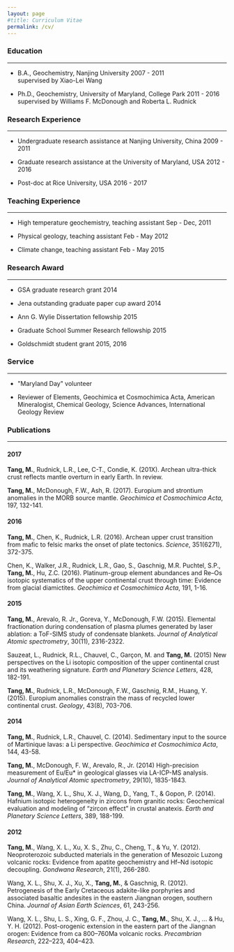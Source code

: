 ```yaml
---
layout: page
#title: Curriculum Vitae
permalink: /cv/
---
```


### Education

---

- B.A., Geochemistry, Nanjing University <span class="date">2007 - 2011</span>
<br>supervised by Xiao-Lei Wang

-  Ph.D., Geochemistry, University of Maryland, College Park <span class="date">2011 - 2016</span>
<br>supervised by Williams F. McDonough and Roberta L. Rudnick


### Research Experience

---

- Undergraduate research assistance at Nanjing University, China <span class="date">2009 - 2011</span>

- Graduate research assistance at the University of Maryland, USA <span class="date">2012 - 2016</span>

- Post-doc at Rice University, USA <span class="date">2016 - 2017</span>


### Teaching Experience

---

- High temperature geochemistry, teaching assistant <span class="date">Sep - Dec, 2011</span>

- Physical geology, teaching assistant <span class="date">Feb - May 2012</span>

- Climate change, teaching assistant <span class="date">Feb - May 2015</span>


### Research Award

---

- GSA graduate research grant <span class="date">2014</span>

- Jena outstanding graduate paper cup award <span class="date">2014</span>

- Ann G. Wylie Dissertation fellowship <span class="date">2015</span>

- Graduate School Summer Research fellowship <span class="date">2015</span>

- Goldschmidt student grant <span class="date">2015, 2016</span>


### Service

---

- "Maryland Day" volunteer

- Reviewer of Elements, Geochimica et Cosmochimica Acta, American Mineralogist, Chemical Geology, Science Advances, International Geology Review


### Publications

---

#### 2017

**Tang, M.**, Rudnick, L.R., Lee, C-T., Condie, K. (201X). Archean ultra-thick crust reflects mantle overturn in early Earth. In review.

**Tang, M.**, McDonough, F.W., Ash, R. (2017). Europium and strontium anomalies in the MORB source mantle. *Geochimica et Cosmochimica Acta*, 197, 132-141. <a class="paperdl" target="_blank" href="/publications/Tang%20et%20al_GCA2017.pdf"><i class="fa fa-cloud-download" aria-hidden="true"></i></a>

#### 2016

**Tang, M.**, Chen, K., Rudnick, L.R. (2016). Archean upper crust transition from mafic to felsic marks the onset of plate tectonics. *Science*, 351(6271), 372-375. <a class="paperdl" target="_blank" href="/publications/Tang%20et%20al_Science%202016.pdf"><i class="fa fa-cloud-download" aria-hidden="true"></i></a>

Chen, K., Walker, J.R., Rudnick, L.R., Gao, S., Gaschnig, M.R. Puchtel, S.P., **Tang, M.**, Hu, Z.C. (2016). Platinum-group element abundances and Re–Os isotopic systematics of the upper continental crust through time: Evidence from glacial diamictites. *Geochimica et Cosmochimica Acta*, 191, 1-16. <a class="paperdl" target="_blank" href="/publications/Chen%20et%20al%202016%20PGE%20and%20Re-Os%20in%20glacial%20tillites.pdf"><i class="fa fa-cloud-download" aria-hidden="true"></i></a>

#### 2015

**Tang, M.**, Arevalo, R. Jr., Goreva, Y., McDonough, F.W. (2015). Elemental fractionation during condensation of plasma plumes generated by laser ablation: a ToF-SIMS study of condensate blankets. *Journal of Analytical Atomic spectrometry*, 30(11), 2316-2322. <a class="paperdl" target="_blank" href="/publications/Tang%20et%20al_JAAS2015.pdf"><i class="fa fa-cloud-download" aria-hidden="true"></i></a>

Sauzeat, L., Rudnick, R.L., Chauvel, C., Garçon, M. and **Tang, M.** (2015) New perspectives on the Li isotopic composition of the upper continental crust and its weathering signature. *Earth and Planetary Science Letters*, 428, 182-191. <a class="paperdl" target="_blank" href="/publications/Sauze-at%20EPSL%202015.pdf"><i class="fa fa-cloud-download" aria-hidden="true"></i></a>

**Tang, M.**, Rudnick, L.R., McDonough, F.W., Gaschnig, R.M., Huang, Y. (2015). Europium anomalies constrain the mass of recycled lower continental crust. *Geology*, 43(8), 703-706. <a class="paperdl" target="_blank" href="/publications/Tang%20et%20al_Geology2015.pdf"><i class="fa fa-cloud-download" aria-hidden="true"></i></a>

#### 2014

**Tang, M.**, Rudnick, L.R., Chauvel, C. (2014). Sedimentary input to the source of Martinique lavas: a Li perspective. *Geochimica et Cosmochimica Acta*, 144, 43-58. <a class="paperdl" target="_blank" href="/publications/Tang%20et%20al_GCA2014.pdf"><i class="fa fa-cloud-download" aria-hidden="true"></i></a>

**Tang, M.**, McDonough, F. W., Arevalo, R., Jr. (2014) High-precision measurement of Eu/Eu* in geological glasses via LA-ICP-MS analysis. *Journal of Analytical Atomic spectrometry*, 29(10), 1835-1843. <a class="paperdl" target="_blank" href="/publications/Tang%20et%20al_JAAS2014.pdf"><i class="fa fa-cloud-download" aria-hidden="true"></i></a>

**Tang, M.**, Wang, X. L., Shu, X. J., Wang, D., Yang, T., & Gopon, P. (2014). Hafnium isotopic heterogeneity in zircons from granitic rocks: Geochemical evaluation and modeling of “zircon effect” in crustal anatexis. *Earth and Planetary Science Letters*, 389, 188-199. <a class="paperdl" target="_blank" href="/publications/Tang%20et%20al_EPSL2014.pdf"><i class="fa fa-cloud-download" aria-hidden="true"></i></a>

#### 2012

**Tang, M.**, Wang, X. L., Xu, X. S., Zhu, C., Cheng, T., & Yu, Y. (2012). Neoproterozoic subducted materials in the generation of Mesozoic Luzong volcanic rocks: Evidence from apatite geochemistry and Hf–Nd isotopic decoupling. *Gondwana Research*, 21(1), 266-280. <a class="paperdl" target="_blank" href="/publications/Tang%20et%20al_GR2012.pdf"><i class="fa fa-cloud-download" aria-hidden="true"></i></a>

Wang, X. L., Shu, X. J., Xu, X., **Tang, M.**, & Gaschnig, R. (2012). Petrogenesis of the Early Cretaceous adakite-like porphyries and associated basaltic andesites in the eastern Jiangnan orogen, southern China. *Journal of Asian Earth Sciences*, 61, 243-256. <a class="paperdl" target="_blank" href="/publications/Wang%20et%20al_JAES2012.pdf"><i class="fa fa-cloud-download" aria-hidden="true"></i></a>

Wang, X. L., Shu, L. S., Xing, G. F., Zhou, J. C., **Tang, M.**, Shu, X. J., ... & Hu, Y. H. (2012). Post-orogenic extension in the eastern part of the Jiangnan orogen: Evidence from ca 800–760Ma volcanic rocks. *Precambrian Research*, 222–223, 404–423. <a class="paperdl" target="_blank" href="/publications/Wang%20et%20al_PR2012.pdf"><i class="fa fa-cloud-download" aria-hidden="true"></i></a>
